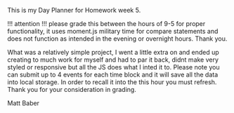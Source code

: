 This is my Day Planner for Homework week 5.

!!! attention !!! please grade this between the hours of 9-5 for proper functionality, it uses moment.js military time for 
compare statements and does not function as intended in the evening or overnight hours. Thank you.

What was a relatively simple project, I went a little extra on and ended up creating to much work for myself and had to par it back, didnt make 
very styled or responsive but all the JS does what I inted it to. Please note you can submit up to 4 events for each time block and it will save all
the data into local storage. In order to recall it into the this hour you must refresh. Thank you for your consideration in grading.

Matt Baber